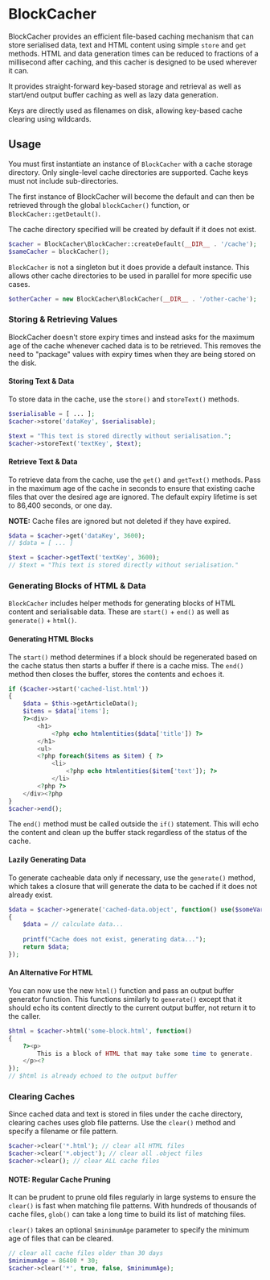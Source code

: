 # BlockCacher

BlockCacher provides an efficient file-based caching mechanism
that can store serialised data, text and HTML content using simple
`store` and `get` methods. HTML and data generation times can be
reduced to fractions of a millisecond after caching, and this cacher
is designed to be used wherever it can.

It provides straight-forward key-based storage and retrieval as
well as start/end output buffer caching as well as lazy data generation.

Keys are directly used as filenames on disk, allowing key-based cache
clearing using wildcards.

## Usage

You must first instantiate an instance of `BlockCacher` with a cache
storage directory. Only single-level cache directories are supported.
Cache keys must not include sub-directories.

The first instance of BlockCacher will become the default and can then
be retrieved through the global `blockCacher()` function, or
`BlockCacher::getDetault()`.

The cache directory specified will be created by default if it does not exist. 

```php
$cacher = BlockCacher\BlockCacher::createDefault(__DIR__ . '/cache');
$sameCacher = blockCacher();
```
    
`BlockCacher` is not a singleton but it does provide a default instance.
This allows other cache directories to be used in parallel for more
specific use cases.

```php
$otherCacher = new BlockCacher\BlockCacher(__DIR__ . '/other-cache');
```

### Storing & Retrieving Values

BlockCacher doesn't store expiry times and instead asks for the maximum
age of the cache whenever cached data is to be retrieved. This removes
the need to "package" values with expiry times when they are being stored
on the disk.

#### Storing Text & Data

To store data in the cache, use the `store()` and `storeText()` methods.

```php
$serialisable = [ ... ];
$cacher->store('dataKey', $serialisable);

$text = "This text is stored directly without serialisation.";
$cacher->storeText('textKey', $text);
```

#### Retrieve Text & Data

To retrieve data from the cache, use the `get()` and `getText()` methods.
Pass in the maximum age of the cache in seconds to ensure that existing
cache files that over the desired age are ignored. The default expiry
lifetime is set to 86,400 seconds, or one day.

**NOTE:** Cache files are ignored but not deleted if they have expired.

```php
$data = $cacher->get('dataKey', 3600);
// $data = [ ... ]

$text = $cacher->getText('textKey', 3600);
// $text = "This text is stored directly without serialisation."
```

### Generating Blocks of HTML & Data

`BlockCacher` includes helper methods for generating blocks of HTML
content and serialisable data. These are `start()` + `end()` as well as
 `generate()` + `html()`.
 
#### Generating HTML Blocks

The `start()` method determines if a block should be regenerated based
on the cache status then starts a buffer if there is a cache miss. The
`end()` method then closes the buffer, stores the contents and echoes
it.

```php
if ($cacher->start('cached-list.html'))
{
    $data = $this->getArticleData();
    $items = $data['items'];
    ?><div>
        <h1>
            <?php echo htmlentities($data['title']) ?>
        </h1>
        <ul>
        <?php foreach($items as $item) { ?>
            <li>
                <?php echo htmlentities($item['text']); ?>
            </li>
        <?php ?>
    </div><?php
}
$cacher->end();
```

The `end()` method must be called outside the `if()` statement.
This will echo the content and clean up the buffer stack regardless
of the status of the cache.

#### Lazily Generating Data

To generate cacheable data only if necessary, use the `generate()`
method, which takes a closure that will generate the data to be
cached if it does not already exist.

```php
$data = $cacher->generate('cached-data.object', function() use($someVar)
{
    $data = // calculate data...
    
    printf("Cache does not exist, generating data...");
    return $data;
});
```

#### An Alternative For HTML

You can now use the new `html()` function and pass an output buffer
generator function. This functions similarly to `generate()` except
that it should echo its content directly to the current output buffer,
not return it to the caller.

```php
$html = $cacher->html('some-block.html', function()
{
    ?><p>
        This is a block of HTML that may take some time to generate.
    </p><?
});
// $html is already echoed to the output buffer
```

### Clearing Caches

Since cached data and text is stored in files under the cache
directory, clearing caches uses glob file patterns. Use the
`clear()` method and specify a filename or file pattern.

```php
$cacher->clear('*.html'); // clear all HTML files
$cacher->clear('*.object'); // clear all .object files
$cacher->clear(); // clear ALL cache files
```
    
#### NOTE: Regular Cache Pruning

It can be prudent to prune old files regularly in large systems
to ensure the `clear()` is fast when matching file patterns.
With hundreds of thousands of cache files, `glob()` can take a
long time to build its list of matching files. 

`clear()` takes an optional `$minimumAge` parameter to specify
the minimum age of files that can be cleared.

```php
// clear all cache files older than 30 days
$minimumAge = 86400 * 30;
$cacher->clear('*', true, false, $minimumAge);
```
